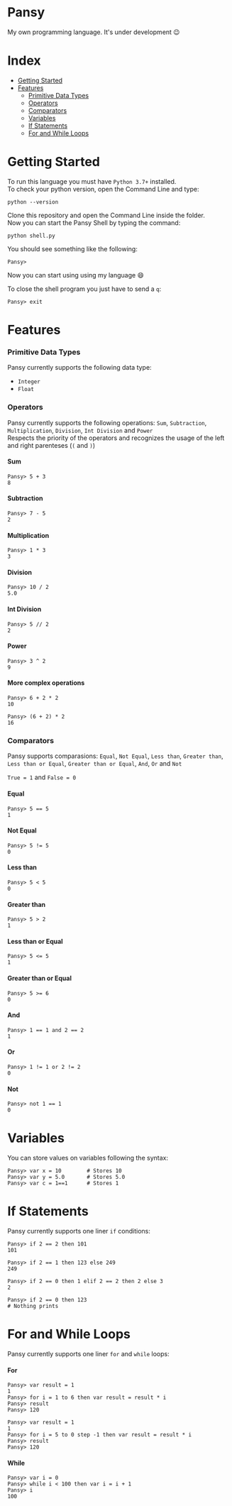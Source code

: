 # Pansy

My own programming language. It's under development :wink:

Index
=====
* [Getting Started](https://github.com/andrefpoliveira/Pansy/blob/master/README.md#getting-started)
* [Features](https://github.com/andrefpoliveira/Pansy/blob/master/README.md#features)
  * [Primitive Data Types](https://github.com/andrefpoliveira/Pansy/blob/master/README.md#primitive-data-types)
  * [Operators](https://github.com/andrefpoliveira/Pansy/blob/master/README.md#operators)
  * [Comparators](https://github.com/andrefpoliveira/Pansy/blob/master/README.md#comparators)
  * [Variables](https://github.com/andrefpoliveira/Pansy/blob/master/README.md#variables)
  * [If Statements](https://github.com/andrefpoliveira/Pansy/blob/master/README.md#if-statements)
  * [For and While Loops](https://github.com/andrefpoliveira/Pansy/blob/master/README.md#for-and-while-loops)

Getting Started
===============
To run this language you must have ```Python 3.7+``` installed.  
To check your python version, open the Command Line and type:

```
python --version
```

Clone this repository and open the Command Line inside the folder.  
Now you can start the Pansy Shell by typing the command:  

```
python shell.py
```

You should see something like the following:

```
Pansy> 
```

Now you can start using using my language :smile:

To close the shell program you just have to send a ```q```:
```
Pansy> exit
```

Features
==========
### Primitive Data Types
Pansy currently supports the following data type:
* ```Integer```
* ```Float```

### Operators
Pansy currently supports the following operations: ```Sum```, ```Subtraction```, ```Multiplication```, ```Division```, ```Int Division``` and ```Power```  
Respects the priority of the operators and recognizes the usage of the left and right parenteses (```(``` and ```)```)

#### Sum
```
Pansy> 5 + 3
8
```
#### Subtraction
```
Pansy> 7 - 5
2
```
#### Multiplication
```
Pansy> 1 * 3
3
```
#### Division
```
Pansy> 10 / 2
5.0
```
#### Int Division
```
Pansy> 5 // 2
2
```
#### Power
```
Pansy> 3 ^ 2
9
```
#### More complex operations
```
Pansy> 6 + 2 * 2
10

Pansy> (6 + 2) * 2
16
```

### Comparators
Pansy supports comparasions: ```Equal```, ```Not Equal```, ```Less than```, ```Greater than```, ```Less than or Equal```, ```Greater than or Equal```, ```And```, ```Or``` and ```Not```  

```True = 1``` and ```False = 0```
#### Equal
```
Pansy> 5 == 5
1
```
#### Not Equal
```
Pansy> 5 != 5
0
```
#### Less than
```
Pansy> 5 < 5
0
```
#### Greater than
```
Pansy> 5 > 2
1
```
#### Less than or Equal
```
Pansy> 5 <= 5
1
```
#### Greater than or Equal
```
Pansy> 5 >= 6
0
```
#### And
```
Pansy> 1 == 1 and 2 == 2
1
```
#### Or
```
Pansy> 1 != 1 or 2 != 2
0
```
#### Not
```
Pansy> not 1 == 1
0
```

Variables
=========
You can store values on variables following the syntax:
```
Pansy> var x = 10        # Stores 10
Pansy> var y = 5.0       # Stores 5.0
Pansy> var c = 1==1      # Stores 1
```

If Statements
=============
Pansy currently supports one liner ```if``` conditions:
```
Pansy> if 2 == 2 then 101
101

Pansy> if 2 == 1 then 123 else 249
249

Pansy> if 2 == 0 then 1 elif 2 == 2 then 2 else 3
2

Pansy> if 2 == 0 then 123
# Nothing prints
```

For and While Loops
===================
Pansy currently supports one liner ```for``` and ```while``` loops:

#### For
```
Pansy> var result = 1
1
Pansy> for i = 1 to 6 then var result = result * i
Pansy> result
Pansy> 120
```
```
Pansy> var result = 1
1
Pansy> for i = 5 to 0 step -1 then var result = result * i
Pansy> result
Pansy> 120
```

#### While
```
Pansy> var i = 0
Pansy> while i < 100 then var i = i + 1
Pansy> i
100
```